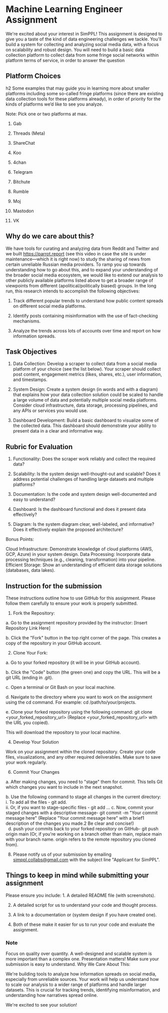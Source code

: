 <h1>Machine Learning Engineer Assignment</h1>

We're excited about your interest in SimPPL! This assignment is designed to give you a taste of the kind of data engineering challenges we tackle.  You'll build a system for collecting and analyzing social media data, with a focus on scalability and robust design. You will need to build a basic data collection platform to collect data from some fringe social networks within platform terms of service, in order to answer the question

<h2>Platform Choices </h2>h2
Some examples that may guide you in learning more about smaller platforms including some so-called fringe platforms (since there are existing data collection tools for these platforms already), in order of priority for the kinds of platforms we’d like to see you analyze. 

Note: Pick one or two platforms at max.

1. Gab

2. Threads (Meta)

3. ShareChat

4. Koo

5. 4chan

6. Telegram

7. Bitchute

8. Rumble

9. Moj

10. Mastodon

11. VK

<h2>Why do we care about this? </h2>

We have tools for curating and analyzing data from Reddit and Twitter and we built https://parrot.report (see this video in case the site is under maintenance—which it is right now) to study the sharing of news from certain unreliable Russian media providers. To ramp you up towards understanding how to go about this, and to expand your understanding of the broader social media ecosystem, we would like to extend our analysis to other publicly available platforms listed above to get a broader range of viewpoints from different (apolitical/politically biased) groups. In the long run, this research intends to accomplish the following objectives:

1. Track different popular trends to understand how public content spreads on different social media platforms.
   
2. Identify posts containing misinformation with the use of fact-checking mechanisms.
   
3. Analyze the trends across lots of accounts over time and report on how information spreads.

<h2>Task Objectives</h2>

1. Data Collection: Develop a scraper to collect data from a social media platform of your choice (see the list below). Your scraper should collect post content, engagement metrics (likes, shares, etc.), user information, and timestamps.
   
2. System Design: Create a system design (in words and with a diagram) that explains how your data collection solution could be scaled to handle a large volume of data and potentially multiple social media platforms. Consider cloud infrastructure, data storage, processing pipelines, and any APIs or services you would use.

3. Dashboard Development: Build a basic dashboard to visualize some of the collected data. This dashboard should demonstrate your ability to present data in a clear and informative way.

<h2>Rubric for Evaluation</h2>

1. Functionality: Does the scraper work reliably and collect the required data?

2. Scalability: Is the system design well-thought-out and scalable? Does it address potential challenges of handling large datasets and multiple platforms?

3. Documentation: Is the code and system design well-documented and easy to understand?

4. Dashboard: Is the dashboard functional and does it present data effectively?

5. Diagram: Is the system diagram clear, well-labeled, and informative? Does it effectively explain the proposed architecture?

Bonus Points:

Cloud Infrastructure: Demonstrate knowledge of cloud platforms (AWS, GCP, Azure) in your system design.
Data Processing: Incorporate data processing techniques (e.g., cleaning, transformation) into your pipeline.
Efficient Storage: Show an understanding of efficient data storage solutions (databases, data lakes).

<h2>Instruction for the submission</h2>
These instructions outline how to use GitHub for this assignment.  Please follow them carefully to ensure your work is properly submitted.

1. Fork the Repository:
   
  a. Go to the assignment repository provided by the instructor: [Insert Repository Link Here] 
  
  b. Click the "Fork" button in the top right corner of the page. This creates a copy of the repository in your GitHub account. 
  
2. Clone Your Fork:
   
  a. Go to your forked repository (it will be in your GitHub account).
  
  b. Click the "Code" button (the green one) and copy the URL. This will be a git URL (ending in .git).
  
  c. Open a terminal or Git Bash on your local machine.
  
  d. Navigate to the directory where you want to work on the assignment using the cd command. For example: cd /path/to/your/projects.
  
  e. Clone your forked repository using the following command: git clone <your_forked_repository_url> (Replace <your_forked_repository_url> with the URL you copied).
  
This will download the repository to your local machine.

4. Develop Your Solution

Work on your assignment within the cloned repository. Create your code files, visualizations, and any other required deliverables. Make sure to save your work regularly.

6. Commit Your Changes
   
  a. After making changes, you need to "stage" them for commit. This tells Git which changes you want to include in the next snapshot.
  
  b. Use the following command to stage all changes in the current directory: 
    i. To add all the files - git add. <br>
    ii. Or, if you want to stage-specific files - git add <file1> <file2> ...
  c. Now, commit your staged changes with a descriptive message- git commit -m "Your commit message here" (Replace "Your commit message here" with a brief1 description of the changes you made.2 Be clear and concise!)  <br>  
  d. push your commits back to your forked repository on GitHub- git push origin main (Or, if you're working on a branch other than main, replace main with your branch name. origin refers to the remote repository you cloned from). 
  
8. Please notify us of your submission by emailing simppl.collabs@gmail.com with the subject line "Applicant for SimPPL".

<h2>Things to keep in mind while submitting your assignment</h2>
Please ensure you include:
1. A detailed README file (with screenshots).

2. A detailed script for us to understand your code and thought process. 

3. A link to a documentation or (system design if you have created one). 

4. Both of these make it easier for us to run your code and evaluate the assignment.

<h3>Note</h3>

Focus on quality over quantity. A well-designed and scalable system is more important than a complex one.
Presentation matters! Make sure your submission is easy to understand.
Why We Care About This:

We're building tools to analyze how information spreads on social media, especially from unreliable sources. Your work will help us understand how to scale our analysis to a wider range of platforms and handle larger datasets. This is crucial for tracking trends, identifying misinformation, and understanding how narratives spread online.

We're excited to see your solution!

